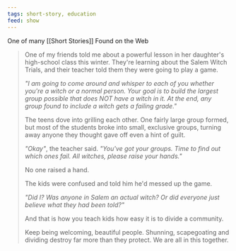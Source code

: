 ```yaml
---
tags: short-story, education
feed: show
---
```


One of many [[Short Stories]] Found on the Web

> One of my friends told me about a powerful lesson in her daughter's high-school class this winter. They're learning about the Salem Witch Trials, and their teacher told them they were going to play a game.
>
> _"I am going to come around and whisper to each of you whether you're a witch or a normal person. Your goal is to build the largest group possible that does NOT have a witch in it. At the end, any group found to include a witch gets a failing grade."_
>
> The teens dove into grilling each other. One fairly large group formed, but most of the students broke into small, exclusive groups, turning away anyone they thought gave off even a hint of guilt.
>
> _"Okay"_, the teacher said. _"You've got your groups. Time to find out which ones fail. All witches, please raise your hands."_
>
> No one raised a hand.
>
> The kids were confused and told him he'd messed up the game.
>
> _"Did I? Was anyone in Salem an actual witch? Or did everyone just believe what they had been told?"_
>
> And that is how you teach kids how easy it is to divide a community.
>
> Keep being welcoming, beautiful people. Shunning, scapegoating and dividing destroy far more than they protect. We are all in this together.
